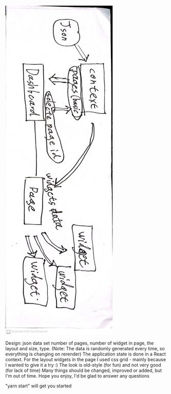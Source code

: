 ![img.png](img.png)

Design: json data set number of pages, number of widget in page, the layout and size, type.
(Note: The data is randomly generated every time, so everything is changing on rerender)
The application state is done in a React context.
For the layout widgets in the page I used css grid - mainly because I wanted to give it a try :)
The look is old-style (for fun) and not very good (for lack of time)
Many things should be changed, improved or added, but I'm out of time. Hope you enjoy, I'd be glad to answer any questions

"yarn start" will get you started
